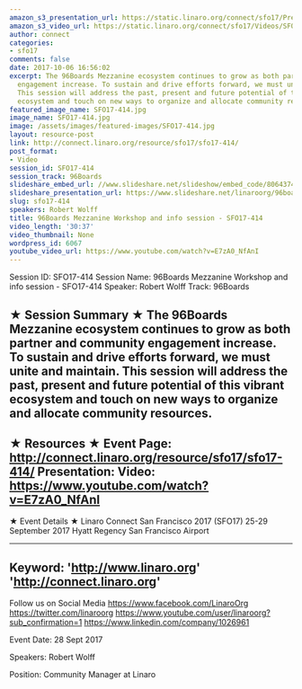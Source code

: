 ```yaml
---
amazon_s3_presentation_url: https://static.linaro.org/connect/sfo17/Presentations/SFO17-414.pdf
amazon_s3_video_url: https://static.linaro.org/connect/sfo17/Videos/SFO17-414%20-%2096Boards%20Mezzanine%20Workshop%20and%20info%20session.mp4
author: connect
categories:
- sfo17
comments: false
date: 2017-10-06 16:56:02
excerpt: The 96Boards Mezzanine ecosystem continues to grow as both partner and community
  engagement increase. To sustain and drive efforts forward, we must unite and maintain.
  This session will address the past, present and future potential of this vibrant
  ecosystem and touch on new ways to organize and allocate community resources.
featured_image_name: SFO17-414.jpg
image_name: SFO17-414.jpg
image: /assets/images/featured-images/SFO17-414.jpg
layout: resource-post
link: http://connect.linaro.org/resource/sfo17/sfo17-414/
post_format:
- Video
session_id: SFO17-414
session_track: 96Boards
slideshare_embed_url: //www.slideshare.net/slideshow/embed_code/80643748
slideshare_presentation_url: https://www.slideshare.net/linaroorg/96boards-mezzanine-workshop-and-info-session-sfo17414
slug: sfo17-414
speakers: Robert Wolff
title: 96Boards Mezzanine Workshop and info session - SFO17-414
video_length: '30:37'
video_thumbnail: None
wordpress_id: 6067
youtube_video_url: https://www.youtube.com/watch?v=E7zA0_NfAnI
---
```


Session ID: SFO17-414
Session Name: 96Boards Mezzanine Workshop and info session - SFO17-414
Speaker: Robert Wolff
Track: 96Boards

★ Session Summary ★
The 96Boards Mezzanine ecosystem continues to grow as both partner and community engagement increase. To sustain and drive efforts forward, we must unite and maintain. This session will address the past, present and future potential of this vibrant ecosystem and touch on new ways to organize and allocate community resources.
---------------------------------------------------
★ Resources ★
Event Page: http://connect.linaro.org/resource/sfo17/sfo17-414/
Presentation:
Video: https://www.youtube.com/watch?v=E7zA0_NfAnI
---------------------------------------------------

★ Event Details ★
Linaro Connect San Francisco 2017 (SFO17)
25-29 September 2017
Hyatt Regency San Francisco Airport

---------------------------------------------------
Keyword:
'http://www.linaro.org'
'http://connect.linaro.org'
---------------------------------------------------
Follow us on Social Media
https://www.facebook.com/LinaroOrg
https://twitter.com/linaroorg
https://www.youtube.com/user/linaroorg?sub_confirmation=1
https://www.linkedin.com/company/1026961

Event Date: 28 Sept 2017

Speakers: Robert Wolff

Position: Community Manager at Linaro
